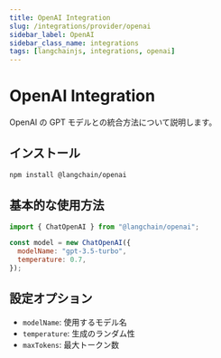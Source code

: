 ```yaml
---
title: OpenAI Integration
slug: /integrations/provider/openai
sidebar_label: OpenAI
sidebar_class_name: integrations
tags: [langchainjs, integrations, openai]
---
```


# OpenAI Integration

OpenAI の GPT モデルとの統合方法について説明します。

## インストール

```bash
npm install @langchain/openai
```

## 基本的な使用方法

```javascript
import { ChatOpenAI } from "@langchain/openai";

const model = new ChatOpenAI({
  modelName: "gpt-3.5-turbo",
  temperature: 0.7,
});
```

## 設定オプション

- `modelName`: 使用するモデル名
- `temperature`: 生成のランダム性
- `maxTokens`: 最大トークン数
